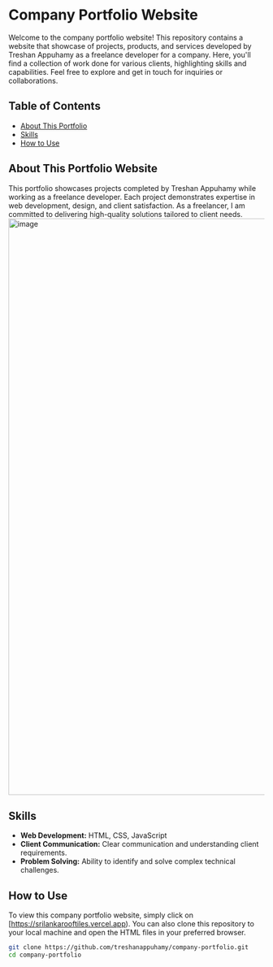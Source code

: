# Company Portfolio Website

Welcome to the company portfolio website! This repository contains a website that showcase of projects, products, and services developed by Treshan Appuhamy as a freelance developer for a company. Here, you'll find a collection of work done for various clients, highlighting skills and capabilities. Feel free to explore and get in touch for inquiries or collaborations.

## Table of Contents

- [About This Portfolio](#about-this-portfolio)
- [Skills](#skills)
- [How to Use](#how-to-use)

## About This Portfolio Website

This portfolio showcases projects completed by Treshan Appuhamy while working as a freelance developer. Each project demonstrates expertise in web development, design, and client satisfaction. As a freelancer, I am committed to delivering high-quality solutions tailored to client needs.
<img width="1135" alt="image" src="https://github.com/treshanappuhamy/company.portfolio.website/assets/63277369/30770272-2abc-46bd-83a7-a36290b926f2">



## Skills

- **Web Development:** HTML, CSS, JavaScript
- **Client Communication:** Clear communication and understanding client requirements.
- **Problem Solving:** Ability to identify and solve complex technical challenges.

## How to Use

To view this company portfolio website, simply click on [https://srilankarooftiles.vercel.app). You can also clone this repository to your local machine and open the HTML files in your preferred browser.

```bash
git clone https://github.com/treshanappuhamy/company-portfolio.git
cd company-portfolio
